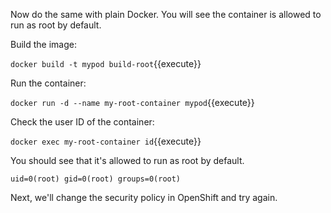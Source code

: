 Now do the same with plain Docker.  You will see the container is allowed to run as root by default. 

Build the image:

``docker build -t mypod build-root``{{execute}}

Run the container:

``docker run -d --name my-root-container mypod``{{execute}}

Check the user ID of the container:

``docker exec my-root-container id``{{execute}}

You should see that it's allowed to run as root by default.

```
uid=0(root) gid=0(root) groups=0(root)
```

Next, we'll change the security policy in OpenShift and try again.
